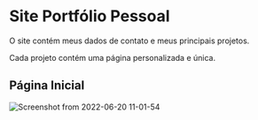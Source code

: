 <h1>Site Portfólio Pessoal</h2>

O site contém meus dados de contato e meus principais projetos.

Cada projeto contém uma página personalizada e única.

<h2>Página Inicial</h2>

![Screenshot from 2022-06-20 11-01-54](https://user-images.githubusercontent.com/79537042/174618768-1f7849ff-76d6-47ff-8be3-f8e0f7d52c97.png)
